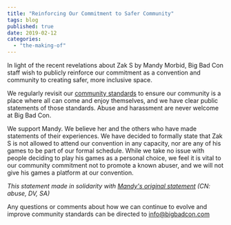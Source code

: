 ```yaml
---
title: "Reinforcing Our Commitment to Safer Community"
tags: blog
published: true
date: 2019-02-12
categories: 
  - "the-making-of"
---
```


In light of the recent revelations about Zak S by Mandy Morbid, Big Bad Con staff wish to publicly reinforce our commitment as a convention and community to creating safer, more inclusive space.

We regularly revisit our [community standards](https://www.bigbadcon.com/community-standards/) to ensure our community is a place where all can come and enjoy themselves, and we have clear public statements of those standards. Abuse and harassment are never welcome at Big Bad Con.

We support Mandy. We believe her and the others who have made statements of their experiences. We have decided to formally state that Zak S is not allowed to attend our convention in any capacity, nor are any of his games to be part of our formal schedule. While we take no issue with people deciding to play his games as a personal choice, we feel it is vital to our community commitment not to promote a known abuser, and we will not give his games a platform at our convention.

_This statement made in solidarity with [Mandy's original statement](https://www.facebook.com/amandapatricianagy/posts/10215845527064252blog) (CN: abuse, DV, SA)_

Any questions or comments about how we can continue to evolve and improve community standards can be directed to [info@bigbadcon.com](mailto:info@bigbadcon.com)
